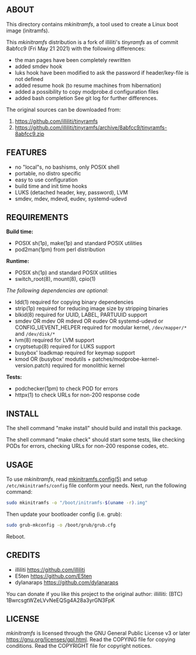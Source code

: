 ABOUT
-----
This directory contains *mkinitramfs*, a tool used to create a Linux
boot image (initramfs).

This *mkinitramfs* distribution is a fork of illiliti's *tinyramfs* as
of commit 8abfcc9 (Fri May 21 2021) with the following
differences:
- the man pages have been completely rewritten
- added smdev hook
- luks hook have been modified to ask the password if
  header/key-file is not defined
- added resume hook (to resume machines from hibernation)
- added a possibility to copy modprobe.d configuration files
- added bash completion
See git log for further differences.

The original sources can be downloaded from:
1. https://github.com/illiliti/tinyramfs
2. https://github.com/illiliti/tinyramfs/archive/8abfcc9/tinyramfs-8abfcc9.zip

FEATURES
--------
- no "local"s, no bashisms, only POSIX shell
- portable, no distro specific
- easy to use configuration
- build time and init time hooks
- LUKS (detached header, key, password), LVM
- smdev, mdev, mdevd, eudev, systemd-udevd

REQUIREMENTS
------------
**Build time:**
  - POSIX sh(1p), make(1p) and standard POSIX utilities
  - pod2man(1pm) from perl distribution

**Runtime:**
- POSIX sh(1p) and standard POSIX utilities
- switch_root(8), mount(8), cpio(1)

*The following dependencies are optional:*

- ldd(1) required for copying binary dependencies
- strip(1p) required for reducing image size by stripping binaries
- blkid(8) required for UUID, LABEL, PARTUUID support
- smdev OR mdev OR mdevd OR eudev OR systemd-udevd or CONFIG_UEVENT_HELPER
  required for modular kernel, `/dev/mapper/*` and `/dev/disk/*`
- lvm(8) required for LVM support
- cryptsetup(8) required for LUKS support
- busybox' loadkmap required for keymap support
- kmod OR (busybox' modutils + patches/modprobe-kernel-version.patch)
  required for monolithic kernel

**Tests:**
  - podchecker(1pm) to check POD for errors
  - httpx(1) to check URLs for non-200 response code

INSTALL
-------
The shell command "make install" should build and install this
package.

The shell command "make check" should start some tests, like
checking PODs for errors, checking URLs for non-200 response
codes, etc.

USAGE
-----
To use *mkinitramfs*, read
[mkinitramfs.config(5)](mkinitramfs.config.5.pod) and setup
`/etc/mkinitramfs/config` file conform your needs.  Next, run the
following command:

```sh
sudo mkinitramfs -o "/boot/initramfs-$(uname -r).img"
```
Then update your bootloader config (i.e. grub):
```sh
sudo grub-mkconfig -o /boot/grub/grub.cfg
```
Reboot.

CREDITS
-------
- illiliti    <https://github.com/illiliti>
- E5ten       <https://github.com/E5ten>
- dylanaraps  <https://github.com/dylanaraps>

You can donate if you like this project to the original author:
illilliti: (BTC) 1BwrcsgtWZeLVvNeEQSg4A28a3yrGN3FpK

LICENSE
-------
*mkinitramfs* is licensed through the GNU General Public License v3
or later <https://gnu.org/licenses/gpl.html>.
Read the COPYING file for copying conditions.
Read the COPYRIGHT file for copyright notices.


<!-- vim:sw=2:ts=2:sts=2:et:cc=72:tw=70
End of file. -->
